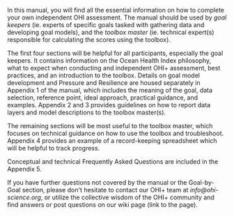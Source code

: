 In this manual, you will find all the essential information on how to complete your own independent OHI assessment. The manual should be used by _goal keepers_ (ie. experts of specific goals tasked with gathering data and developing goal models), and the _toolbox master_ (ie. technical expert(s) responsible for calculating the scores using the toolbox).  

The first four sections will be helpful for all participants, especially the goal keepers. It contains information on the Ocean Health Index philosophy, what to expect when conducting and independent OHI+ assessment, best practices, and an introduction to the toolbox. Details on goal model development and Pressure and Resilience are housed separately in Appendix 1 of the manual, which includes the meaning of the goal, data selection, reference point, ideal approach, practical guidance, and examples. Appendix 2 and 3 provides guidelines on how to report data layers and model descriptions to the toolbox master(s). 

The remaining sections will be most useful to the toolbox master, which focuses on technical guidance on how to use the toolbox and troubleshoot. Appendix 4 provides an example of a record-keeping spreadsheet which will be helpful to track progress. 

Conceptual and technical Frequently Asked Questions are included in the Appendix 5. 

If you have further questions not covered by the manual or the Goal-by-Goal section, please don't hesitate to contact our OHI+ team at _info@ohi-science.org_, or utilize the collective wisdom of the OHI+ community and find answers or post questions on our wiki page (link to the page).
